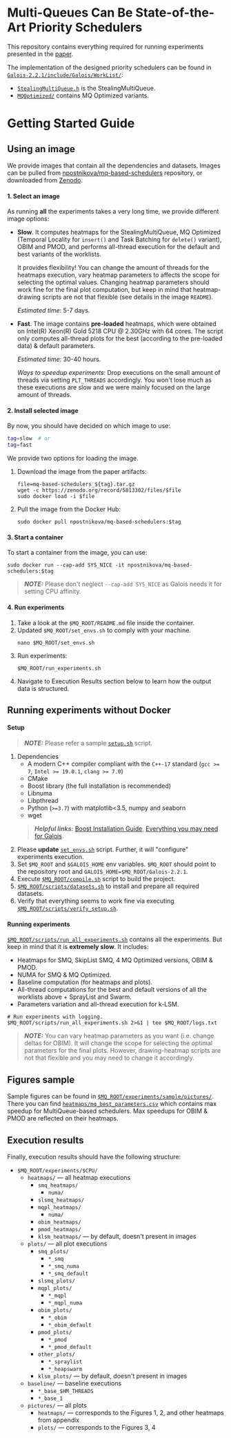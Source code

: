 # Multi-Queues Can Be State-of-the-Art Priority Schedulers
This repository contains everything required for running experiments 
presented in the [paper](https://arxiv.org/abs/2109.00657). 

The implementation of the designed priority schedulers can be found in 
[`Galois-2.2.1/include/Galois/WorkList/`](Galois-2.2.1/include/Galois/WorkList/):
* [`StealingMultiQueue.h`](Galois-2.2.1/include/Galois/WorkList/StealingMultiQueue.h) is the StealingMultiQueue.
* [`MQOptimized/`](Galois-2.2.1/include/Galois/WorkList/MQOptimized) contains MQ Optimized variants.
# Getting Started Guide

## Using an image
We provide images that contain all the dependencies and datasets. Images can be pulled from
[npostnikova/mq-based-schedulers](https://hub.docker.com/repository/docker/npostnikova/mq-based-schedulers) repository,
or downloaded from [Zenodo](https://zenodo.org/record/5813302).

#### 1. Select an image
As running **all** the experiments takes a very long time, we provide different image options:

* **Slow**. It computes heatmaps for the StealingMultiQueue, MQ Optimized 
(Temporal Locality for `insert()` and Task Batching for `delete()` variant), OBIM and PMOD, and performs all-thread 
execution for the default and best variants of the worklists. 

    It provides flexibility! You can change the amount of threads for the heatmaps execution,
    vary heatmap parameters to affects the scope for selecting the optimal values. 
    Changing heatmap parameters should work fine
    for the final plot computation, but keep in mind that heatmap-drawing scripts are not that 
    flexible (see details in the image `README`).
     
    *Estimated time*: 5-7 days.

* **Fast**. The image contains **pre-loaded** heatmaps, which were obtained 
 on Intel(R) Xeon(R) Gold 5218 CPU @ 2.30GHz with 64 cores. The script only computes all-thread plots for the best (according to the pre-loaded data) 
& default parameters.
    
    *Estimated time*: 30-40 hours.
    
    *Ways to speedup experiments*:  Drop executions on the small amount of threads via setting `PLT_THREADS` accordingly.
    You won't lose much as these executions are slow and 
    we were mainly focused on the large amount of threads.
#### 2. Install selected image
By now, you should have decided on which image to use:
```bash
tag=slow  # or
tag=fast
``` 
We provide two options for loading the image. 
1) Download the image from the paper artifacts:
    ```
    file=mq-based-schedulers_${tag}.tar.gz
    wget -c https://zenodo.org/record/5813302/files/$file
    sudo docker load -i $file
    ```
2) Pull the image from the Docker Hub:
    ```
    sudo docker pull npostnikova/mq-based-schedulers:$tag
    ```
#### 3. Start a container
To start a container from the image, you can use:
```
sudo docker run --cap-add SYS_NICE -it npostnikova/mq-based-schedulers:$tag
``` 
> **_NOTE:_**  Please don't neglect `--cap-add SYS_NICE` as Galois needs it
> for setting CPU affinity.

#### 4. Run experiments
1. Take a look at the `$MQ_ROOT/README.md` file inside the container.
2. Updated `$MQ_ROOT/set_envs.sh` to comply with your machine.
    ```
    nano $MQ_ROOT/set_envs.sh
    ```
3. Run experiments:
    ```
    $MQ_ROOT/run_experiments.sh
    ```
4. Navigate to Execution Results section below to learn how the 
output data is structured.

## Running experiments without Docker
#### Setup
> **_NOTE:_**  Please refer a sample [`setup.sh`](setup.sh) script.
1. Dependencies
    * A modern C++ compiler compliant with the `C++-17` standard (`gcc >= 7`, `Intel >= 19.0.1`, `clang >= 7.0`)
    * CMake
    * Boost library (the full installation is recommended)
    * Libnuma
    * Libpthread
    * Python (`>=3.7`) with matplotlib<3.5, numpy and seaborn
    * wget
    > **_Helpful links:_** 
    [Boost Installation Guide](https://www.boost.org/doc/libs/1_66_0/more/getting_started/unix-variants.html),
    [Everything you may need for Galois](https://github.com/IntelligentSoftwareSystems/Galois/blob/master/README.md).
2. Please **update** [`set_envs.sh`](set_envs.sh) script. Further, it will "configure" experiments execution.
3. Set `$MQ_ROOT` and `$GALOIS_HOME` env variables. `$MQ_ROOT` should point to 
the repository root and `GALOIS_HOME=$MQ_ROOT/Galois-2.2.1`.
4. Execute [`$MQ_ROOT/compile.sh`](compile.sh) script to build the project.
5. [`$MQ_ROOT/scripts/datasets.sh`](scripts/datasets.sh) to install and prepare all required datasets.
6. Verify that everything seems to work fine via executing 
[`$MQ_ROOT/scripts/verify_setup.sh`](scripts/verify_setup.sh).

#### Running experiments
[`$MQ_ROOT/scripts/run_all_experiments.sh`](scripts/run_all_experiments.sh) 
contains all the experiments.
But keep in mind that it is **extremely slow**. 
It includes:
* Heatmaps for SMQ, SkipList SMQ, 4 MQ Optimized versions, OBIM & PMOD.
* NUMA for SMQ & MQ Optimized.
* Baseline computation (for heatmaps and plots).
* All-thread computations for the best and default versions of all the worklists 
above + SprayList and Swarm.
* Parameters variation and all-thread execution for k-LSM.

```
# Run experiments with logging.
$MQ_ROOT/scripts/run_all_experiments.sh 2>&1 | tee $MQ_ROOT/logs.txt
```
> **_NOTE:_**  You can vary heatmap parameters as you want (i.e. change deltas for OBIM).
> It will change the scope for selecting the optimal parameters for the final plots.
> However, drawing-heatmap scripts are not that flexible and you may need to change it accordingly.

## Figures sample
Sample figures can be found in [`$MQ_ROOT/experiments/sample/pictures/`](experiments/sample/pictures).
There you can find [`heatmaps/mq_best_parameters.csv`](experiments/sample/pictures/heatmaps/mq_best_parameters.csv) 
which contains max speedup for MultiQueue-based
schedulers. Max speedups for OBIM & PMOD are reflected on their heatmaps.

## Execution results
Finally, execution results should have the following structure:
* `$MQ_ROOT/experiments/$CPU/`
    * `heatmaps/` — all heatmap executions
        * `smq_heatmaps/`
            * `numa/`
        * `slsmq_heatmaps/`
        * `mqpl_heatmaps/`
            * `numa/`
        * `obim_heatmaps/`
        * `pmod_heatmaps/`
        * `klsm_heatmaps/` — by default, doesn't present in images
    * `plots/` — all plot executions
        * `smq_plots/`
            * `*_smq`
            * `*_smq_numa`
            * `*_smq_default`
        * `slsmq_plots/`
        * `mqpl_plots/`
            * `*_mqpl`
            * `*_mqpl_numa`
        * `obim_plots/`
            * `*_obim`
            * `*_obim_default`
        * `pmod_plots/`
            * `*_pmod`
            * `*_pmod_default`
        * `other_plots/`
            * `*_spraylist`
            * `*_heapswarm`
        * `klsm_plots/` — by default, doesn't present in images
    * `baseline/` — baseline executions 
        * `*_base_$HM_THREADS`
        * `*_base_1`
    * `pictures/` — all plots
        * `heatmaps/` — corresponds to the Figures 1, 2, and other heatmaps from appendix
        * `plots/` — corresponds to the Figures 3, 4 
